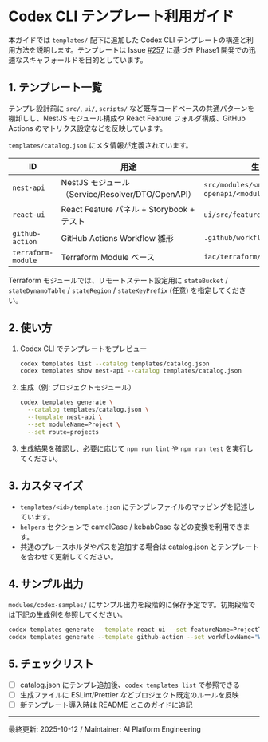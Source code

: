 # Codex CLI テンプレート利用ガイド

本ガイドでは `templates/` 配下に追加した Codex CLI テンプレートの構造と利用方法を説明します。テンプレートは Issue [#257](https://github.com/itdojp/ITDO_ERP3/issues/257) に基づき Phase1 開発での迅速なスキャフォールドを目的としています。

## 1. テンプレート一覧
テンプレ設計前に `src/`, `ui/`, `scripts/` など既存コードベースの共通パターンを棚卸しし、NestJS モジュール構成や React Feature フォルダ構成、GitHub Actions のマトリクス設定などを反映しています。

`templates/catalog.json` にメタ情報が定義されています。

| ID | 用途 | 生成物の例 |
|----|------|------------|
| `nest-api` | NestJS モジュール（Service/Resolver/DTO/OpenAPI） | `src/modules/<module>`、`openapi/<module>.yaml` |
| `react-ui` | React Feature パネル + Storybook + テスト | `ui/src/features/<feature>` |
| `github-action` | GitHub Actions Workflow 雛形 | `.github/workflows/<workflow>.yaml` |
| `terraform-module` | Terraform Module ベース | `iac/terraform/<module>` |

Terraform モジュールでは、リモートステート設定用に `stateBucket` / `stateDynamoTable` / `stateRegion` / `stateKeyPrefix` (任意) を指定してください。

## 2. 使い方
1. Codex CLI でテンプレートをプレビュー
   ```bash
   codex templates list --catalog templates/catalog.json
   codex templates show nest-api --catalog templates/catalog.json
   ```
2. 生成（例: プロジェクトモジュール）
   ```bash
   codex templates generate \
     --catalog templates/catalog.json \
     --template nest-api \
     --set moduleName=Project \
     --set route=projects
   ```
3. 生成結果を確認し、必要に応じて `npm run lint` や `npm run test` を実行してください。

## 3. カスタマイズ
- `templates/<id>/template.json` にテンプレファイルのマッピングを記述しています。
- `helpers` セクションで camelCase / kebabCase などの変換を利用できます。
- 共通のプレースホルダやパスを追加する場合は catalog.json とテンプレートを合わせて更新してください。

## 4. サンプル出力
`modules/codex-samples/` にサンプル出力を段階的に保存予定です。初期段階では下記の生成例を参照してください。

```bash
codex templates generate --template react-ui --set featureName=ProjectTimeline
codex templates generate --template github-action --set workflowName="Web CI"
```

## 5. チェックリスト
- [ ] catalog.json にテンプレ追加後、`codex templates list` で参照できる
- [ ] 生成ファイルに ESLint/Prettier などプロジェクト既定のルールを反映
- [ ] 新テンプレート導入時は README とこのガイドに追記

---
最終更新: 2025-10-12 / Maintainer: AI Platform Engineering
